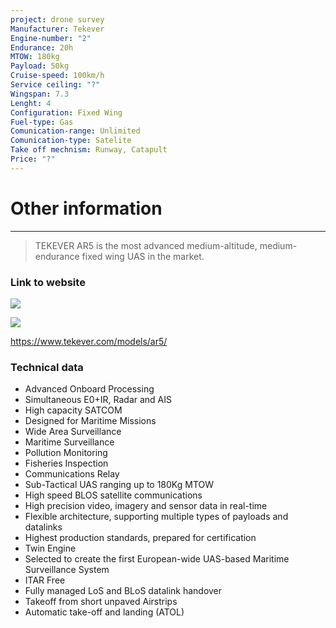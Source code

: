 ```yaml
---
project: drone survey
Manufacturer: Tekever
Engine-number: "2"
Endurance: 20h
MTOW: 180kg
Payload: 50kg
Cruise-speed: 100km/h
Service ceiling: "?"
Wingspan: 7.3
Lenght: 4
Configuration: Fixed Wing
Fuel-type: Gas
Comunication-range: Unlimited
Comunication-type: Satelite
Take off mechnism: Runway, Catapult
Price: "?"
---
```

# Other information
---
>TEKEVER AR5 is the most advanced medium-altitude, medium-endurance fixed wing UAS in the market.
### Link to website
![](https://i.imgur.com/hifu4mr.png)

![](https://i.imgur.com/j6gz01p.png)

https://www.tekever.com/models/ar5/

### Technical data
- Advanced Onboard Processing
- Simultaneous E0+IR, Radar and AIS
- High capacity SATCOM
- Designed for Maritime Missions
- Wide Area Surveillance
- Maritime Surveillance
- Pollution Monitoring
- Fisheries Inspection
- Communications Relay
- Sub-Tactical UAS ranging up to 180Kg MTOW
- High speed BLOS satellite communications
- High precision video, imagery and sensor data in real-time
- Flexible architecture, supporting multiple types of payloads and datalinks
- Highest production standards, prepared for certification
- Twin Engine
- Selected to create the first European-wide UAS-based Maritime Surveillance System
- ITAR Free
- Fully managed LoS and BLoS datalink handover
- Takeoff from short unpaved Airstrips
- Automatic take-off and landing (ATOL)